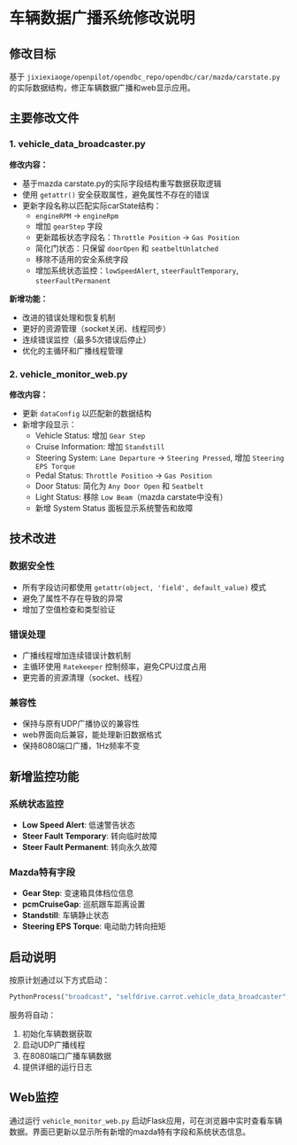 # 车辆数据广播系统修改说明

## 修改目标
基于 `jixiexiaoge/openpilot/opendbc_repo/opendbc/car/mazda/carstate.py` 的实际数据结构，修正车辆数据广播和web显示应用。

## 主要修改文件

### 1. vehicle_data_broadcaster.py
**修改内容：**
- 基于mazda carstate.py的实际字段结构重写数据获取逻辑
- 使用 `getattr()` 安全获取属性，避免属性不存在的错误
- 更新字段名称以匹配实际carState结构：
  - `engineRPM` → `engineRpm`
  - 增加 `gearStep` 字段
  - 更新踏板状态字段名：`Throttle Position` → `Gas Position`
  - 简化门状态：只保留 `doorOpen` 和 `seatbeltUnlatched`
  - 移除不适用的安全系统字段
  - 增加系统状态监控：`lowSpeedAlert`, `steerFaultTemporary`, `steerFaultPermanent`

**新增功能：**
- 改进的错误处理和恢复机制
- 更好的资源管理（socket关闭、线程同步）
- 连续错误监控（最多5次错误后停止）
- 优化的主循环和广播线程管理

### 2. vehicle_monitor_web.py
**修改内容：**
- 更新 `dataConfig` 以匹配新的数据结构
- 新增字段显示：
  - Vehicle Status: 增加 `Gear Step`
  - Cruise Information: 增加 `Standstill`
  - Steering System: `Lane Departure` → `Steering Pressed`, 增加 `Steering EPS Torque`
  - Pedal Status: `Throttle Position` → `Gas Position`
  - Door Status: 简化为 `Any Door Open` 和 `Seatbelt`
  - Light Status: 移除 `Low Beam`（mazda carstate中没有）
  - 新增 System Status 面板显示系统警告和故障

## 技术改进

### 数据安全性
- 所有字段访问都使用 `getattr(object, 'field', default_value)` 模式
- 避免了属性不存在导致的异常
- 增加了空值检查和类型验证

### 错误处理
- 广播线程增加连续错误计数机制
- 主循环使用 `Ratekeeper` 控制频率，避免CPU过度占用
- 更完善的资源清理（socket、线程）

### 兼容性
- 保持与原有UDP广播协议的兼容性
- web界面向后兼容，能处理新旧数据格式
- 保持8080端口广播，1Hz频率不变

## 新增监控功能

### 系统状态监控
- **Low Speed Alert**: 低速警告状态
- **Steer Fault Temporary**: 转向临时故障
- **Steer Fault Permanent**: 转向永久故障

### Mazda特有字段
- **Gear Step**: 变速箱具体档位信息
- **pcmCruiseGap**: 巡航跟车距离设置
- **Standstill**: 车辆静止状态
- **Steering EPS Torque**: 电动助力转向扭矩

## 启动说明
按原计划通过以下方式启动：
```python
PythonProcess("broadcast", "selfdrive.carrot.vehicle_data_broadcaster", only_onroad)
```

服务将自动：
1. 初始化车辆数据获取
2. 启动UDP广播线程
3. 在8080端口广播车辆数据
4. 提供详细的运行日志

## Web监控
通过运行 `vehicle_monitor_web.py` 启动Flask应用，可在浏览器中实时查看车辆数据。界面已更新以显示所有新增的mazda特有字段和系统状态信息。
